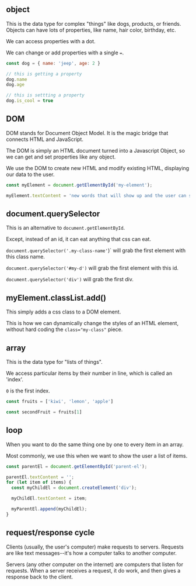 ## object

This is the data type for complex "things" like dogs, products, or friends. Objects can have lots of properties, like name, hair color, birthday, etc.

We can access properties with a dot.

We can change or add properties with a single `=`.

```js
const dog = { name: 'jeep', age: 2 }

// this is getting a property
dog.name
dog.age

// this is settting a property
dog.is_cool = true
```

## DOM

DOM stands for Document Object Model. It is the magic bridge that connects HTML and JavaScript.

The DOM is simply an HTML document turned into a Javascript Object, so we can get and set properties like any object.

We use the DOM to create new HTML and modify existing HTML, displaying our data to the user.

```js
const myElement = document.getElementById('my-element');

myElement.textContent = 'new words that will show up and the user can see it';
```

## document.querySelector

This is an alternative to `document.getElementById`.

Except, instead of an id, it can eat anything that css can eat.

`document.querySelector('.my-class-name'`)` will grab the first element with this class name.

`document.querySelector('#my-d')` will grab the first element with this id.

`document.querySelector('div')` will grab the first div.

## myElement.classList.add()

This simply adds a css class to a DOM element. 

This is how we can dynamically change the styles of an HTML element, without hard coding the `class="my-class"` piece.

## array

This is the data type for "lists of things". 

We access particular items by their number in line, which is called an 'index'. 

`0` is the first index.

```js
const fruits = ['kiwi', 'lemon', 'apple']

const secondFruit = fruits[1]
```

## loop

When you want to do the same thing one by one to every item in an array.

Most commonly, we use this when we want to show the user a list of items.

```js
const parentEl = document.getElementById('parent-el');

parentEl.textContent = '';
for (let item of items) {
  const myChildEl = document.createElement('div');

  myChildEl.textContent = item;

  myParentEl.append(myChildEl);
}
```

## request/response cycle

Clients (usually, the user's computer) make requests to servers. Requests are like text messages--it's how a computer talks to another computer.

Servers (any other computer on the internet) are computers that listen for requests. When a server receives a request, it do work, and then gives a response back to the client.
